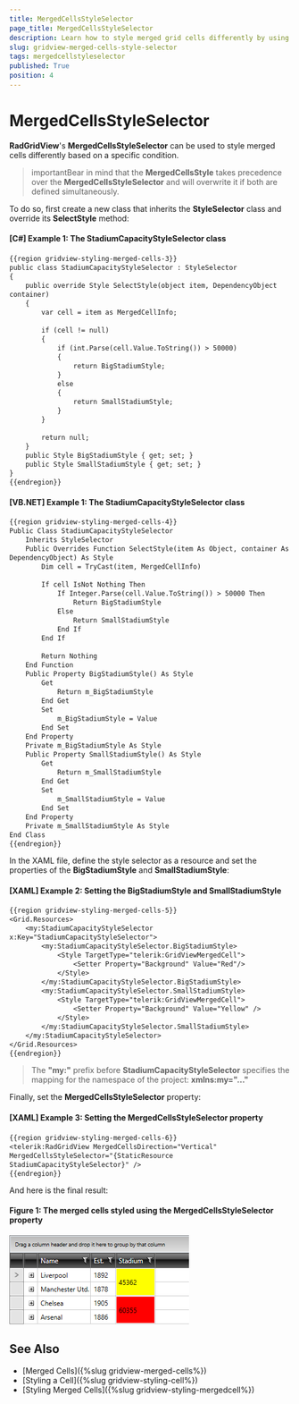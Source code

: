 ```yaml
---
title: MergedCellsStyleSelector
page_title: MergedCellsStyleSelector
description: Learn how to style merged grid cells differently by using the MergedCellsStyleSelector property of RadGridView - Telerik's WPF DataGrid.
slug: gridview-merged-cells-style-selector
tags: mergedcellstyleselector
published: True
position: 4
---
```


# MergedCellsStyleSelector

__RadGridView__'s **MergedCellsStyleSelector** can be used to style merged cells differently based on a specific condition.

>importantBear in mind that the **MergedCellsStyle** takes precedence over the **MergedCellsStyleSelector** and will overwrite it if both are defined simultaneously.

To do so, first create a new class that inherits the **StyleSelector** class and override its **SelectStyle** method:

#### __[C#] Example 1: The StadiumCapacityStyleSelector class__

	{{region gridview-styling-merged-cells-3}}
	public class StadiumCapacityStyleSelector : StyleSelector
    {
        public override Style SelectStyle(object item, DependencyObject container)
        {
            var cell = item as MergedCellInfo;

            if (cell != null)
            {
                if (int.Parse(cell.Value.ToString()) > 50000)
                {
                    return BigStadiumStyle;
                }
                else
                {
                    return SmallStadiumStyle;
                }
            }

            return null; 
        }
        public Style BigStadiumStyle { get; set; }
        public Style SmallStadiumStyle { get; set; }
    }
	{{endregion}}

#### __[VB.NET] Example 1: The StadiumCapacityStyleSelector class__
	
	{{region gridview-styling-merged-cells-4}}
	Public Class StadiumCapacityStyleSelector
		Inherits StyleSelector
		Public Overrides Function SelectStyle(item As Object, container As DependencyObject) As Style
			Dim cell = TryCast(item, MergedCellInfo)
	
			If cell IsNot Nothing Then
				If Integer.Parse(cell.Value.ToString()) > 50000 Then
					Return BigStadiumStyle
				Else
					Return SmallStadiumStyle
				End If
			End If
	
			Return Nothing
		End Function
		Public Property BigStadiumStyle() As Style
			Get
				Return m_BigStadiumStyle
			End Get
			Set
				m_BigStadiumStyle = Value
			End Set
		End Property
		Private m_BigStadiumStyle As Style
		Public Property SmallStadiumStyle() As Style
			Get
				Return m_SmallStadiumStyle
			End Get
			Set
				m_SmallStadiumStyle = Value
			End Set
		End Property
		Private m_SmallStadiumStyle As Style
	End Class
	{{endregion}}

In the XAML file, define the style selector as a resource and set the properties of the **BigStadiumStyle** and **SmallStadiumStyle**:

#### __[XAML] Example 2: Setting the BigStadiumStyle and SmallStadiumStyle__

	{{region gridview-styling-merged-cells-5}}
	<Grid.Resources>
        <my:StadiumCapacityStyleSelector x:Key="StadiumCapacityStyleSelector">
            <my:StadiumCapacityStyleSelector.BigStadiumStyle>
                <Style TargetType="telerik:GridViewMergedCell">
                    <Setter Property="Background" Value="Red"/>
                </Style>
            </my:StadiumCapacityStyleSelector.BigStadiumStyle>
            <my:StadiumCapacityStyleSelector.SmallStadiumStyle>
                <Style TargetType="telerik:GridViewMergedCell">
                    <Setter Property="Background" Value="Yellow" />
                </Style>
            </my:StadiumCapacityStyleSelector.SmallStadiumStyle>
        </my:StadiumCapacityStyleSelector>
	</Grid.Resources>
	{{endregion}}

>The **"my:"** prefix before **StadiumCapacityStyleSelector** specifies the mapping for the namespace of the project: **xmlns:my="..."**

Finally, set the **MergedCellsStyleSelector** property:

#### __[XAML] Example 3: Setting the MergedCellsStyleSelector property__

	{{region gridview-styling-merged-cells-6}}
	<telerik:RadGridView MergedCellsDirection="Vertical" MergedCellsStyleSelector="{StaticResource StadiumCapacityStyleSelector}" />
	{{endregion}}

And here is the final result:

#### __Figure 1: The merged cells styled using the MergedCellsStyleSelector property__

![Merged cells styled using the MergedCellsStyleSelector property](images/gridview-merged_cells_styleselector.png)

## See Also

* [Merged Cells]({%slug gridview-merged-cells%})
* [Styling a Cell]({%slug gridview-styling-cell%})
* [Styling Merged Cells]({%slug gridview-styling-mergedcell%})
